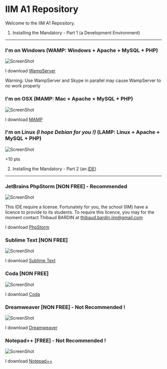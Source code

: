 IIM A1 Repository
=================

Welcome to the IIM A1 Repository.

1) Installing the Mandatory - Part 1 (a Development Environment)
----------------------------------------------------------------

### I'm on Windows (WAMP: Windows + Apache + MySQL + PHP)

![ScreenShot][101]

I download [WampServer][1]

Warning: Use WampServer and Skype in parallel may cause WampServer to no work properly

### I'm on OSX (MAMP: Mac + Apache + MySQL + PHP)

![ScreenShot][102]

I download [MAMP][2]

### I'm on Linux *(I hope Debian for you !)* (LAMP: Linux + Apache + MySQL + PHP)

![ScreenShot][103]

+10 pts


2) Installing the Mandatory - Part 2 (an [IDE][3])
-----------------------------------------------------

### JetBrains PhpStorm [NON FREE] - Recommended

![ScreenShot][104]

This IDE require a license. Fortunately for you, the school (IIM) have a licence to provide to its students. To require this licence, you may for the moment contact Thibaud BARDIN at thibaud.bardin.iim@gmail.com

I download [PhpStorm][4]

### Sublime Text [NON FREE]

![ScreenShot][105]

I download [Sublime Text][5]

### Coda [NON FREE]

![ScreenShot][106]

I download [Coda][6]

### Dreamweaver [NON FREE] - Not Recommended !

![ScreenShot][107]

I download [Dreamweaver][7]

### Notepad++ [FREE] - Not Recommended !

![ScreenShot][108]

I download [Notepad++][8]

[1]:  http://www.wampserver.com/
[2]:  http://www.mamp.info/
[3]:  http://en.wikipedia.org/wiki/Integrated_development_environment
[4]:  http://www.jetbrains.com/phpstorm/
[5]:  http://www.sublimetext.com/
[6]:  http://panic.com/coda/
[7]:  http://www.adobe.com/en/products/dreamweaver.html
[8]:  http://notepad-plus-plus.org/
[9]:
[10]:
[11]:
[12]:

[101]: https://raw.github.com/Irvyne/IIM_A1/master/assets/img/wampserver.png
[102]: https://raw.github.com/Irvyne/IIM_A1/master/assets/img/mamp.png
[103]: https://raw.github.com/Irvyne/IIM_A1/master/assets/img/lamp.png
[104]: https://raw.github.com/Irvyne/IIM_A1/master/assets/img/phpstorm.png
[105]: https://raw.github.com/Irvyne/IIM_A1/master/assets/img/sublimetext.png
[106]: https://raw.github.com/Irvyne/IIM_A1/master/assets/img/coda.png
[107]: https://raw.github.com/Irvyne/IIM_A1/master/assets/img/dreamweaver.png
[108]: https://raw.github.com/Irvyne/IIM_A1/master/assets/img/notepad++.png
